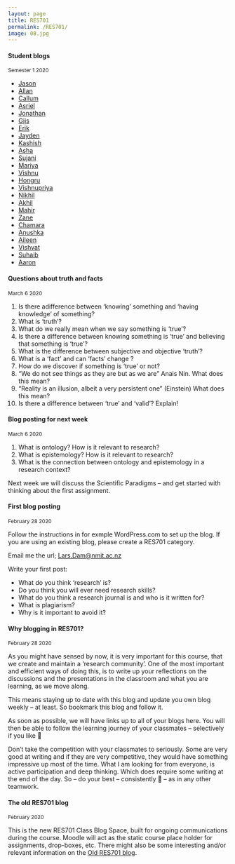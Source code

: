 ```yaml
---
layout: page
title: RES701
permalink: /RES701/
image: 08.jpg
---
```


#### Student blogs
<small> Semester 1 2020</small>

* [Jason](https://jmoverthinking.wordpress.com/)
* [Allan](https://strategichotfairys.home.blog/)
* [Callum](https://callumschat.wordpress.com/)
* [Asriel](https://docs.google.com/document/d/1U5kIROiTvPib5gldAskDspVyV9RdBRQZ3sxgSpKRITE/edit?usp=sharing)
* [Jonathan](https://jonosbitblog.wordpress.com/)
* [Gijs](https://gijs.school.blog/)
* [Erik](https://evesres701journal.wordpress.com/)
* [Jayden](https://jaykdpc.wordpress.com/category/res701/)
* [Kashish](https://kashishpriya.wordpress.com)
* [Asha](https://theasha2.wordpress.com/)
* [Sujani](https://learntogether511671192.wordpress.com/)
* [Mariya](https://infomationtechnology.tech.blog/blog-2/)
* [Vishnu](https://res701vvblog.wordpress.com/)
* [Hongru](https://anhongrucom.wordpress.com/)
* [Vishnupriya](https://vpnavigants.wordpress.com/)
* [Nikhil](https://nikhilres701.wordpress.com/)
* [Akhil](https://res701.design.blog/)
* [Mahir](https://blogsofking.wordpress.com/)
* [Zane](https://zfearnley.wordpress.com/)
* [Chamara](https://researchcl.blogspot.com)
* [Anushka](https://researchmethodsanushka.blogspot.com/)
* [Aileen](https://aepnmit2020.wordpress.com)
* [Vishvat](https://researchmthds.wordpress.com/)
* [Suhaib](https://suhaibparappallathres.wordpress.com)
* [Aaron](https://AaronsResearchMethods.blogspot.com)

#### Questions about truth and facts
<small>March 6 2020</small>

1. Is there adifference between ‘knowing’ something and ‘having knowledge’ of something?
2. What is ‘truth’?
3. What do we really mean when we say something is ‘true’?
4. Is there a difference between knowing something is ‘true’ and believing that something is ‘true’?
5. What is the difference between subjective and objective ‘truth’?
6. What is a ‘fact’ and can ‘facts’ change ?
7. How do we discover if something is ‘true’ or not?
8. “We do not see things as they are but as we are” Anais Nin. What does this mean?
9. “Reality is an illusion, albeit a very persistent one” (Einstein) What does this mean?
10. Is there a difference between ‘true’ and ‘valid’? Explain!

#### Blog posting for next week
<small>March 6 2020</small>

1. What is ontology? How is it relevant to research? 
2. What is epistemology? How is it relevant to research?
3. What is the connection between ontology and epistemology in a research context?

Next week we will discuss the Scientific Paradigms – and get started with thinking about the first assignment.

#### First blog posting
<small>February 28 2020</small>

Follow the instructions in for exmple WordPress.com to set up the blog. If you are using an existing blog, please create a RES701 category.

Email me the url; Lars.Dam@nmit.ac.nz

Write your first post:

* What do you think ‘research’ is?
* Do you think you will ever need research skills?
* What do you think a research journal is and who is it written for?
* What is plagiarism?
* Why is it important to avoid it?

#### Why blogging in RES701?
<small>February 28 2020</small>

As you might have sensed by now, it is very important for this course, that we create and maintain a ‘research community’. One of the most important and efficient ways of doing this, is to write up your reflections on the discussions and the presentations in the classroom and what you are learning, as we move along.

This means staying up to date with this blog and update you own blog weekly – at least. So bookmark this blog and follow it.

As soon as possible, we will have links up to all of your blogs here. You will then be able to follow the learning journey of your classmates – selectively if you like 🙂

Don’t take the competition with your classmates to seriously. Some are very good at writing and if they are very competitive, they would have something impressive up most of the time. What I am looking for from everyone, is active participation and deep thinking. Which does require some writing at the end of the day. So – do your best – consistently 🙂 – as in any other teamwork.

#### The old RES701 blog 
<small>February 2020</small>

This is the new RES701 Class Blog Space, built for ongoing communications during the course.
Moodle will act as the static course place holder for assignments, drop-boxes, etc.
There might also be some interesting and/or relevant information on the [Old RES701 blog](https://nmitresearchmethods.wordpress.com/).
